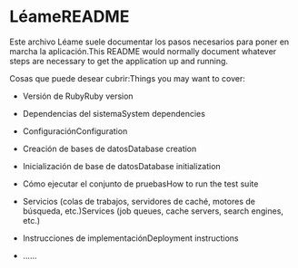 # <a name="readme"></a><span data-ttu-id="cfb32-101">Léame</span><span class="sxs-lookup"><span data-stu-id="cfb32-101">README</span></span>

<span data-ttu-id="cfb32-102">Este archivo Léame suele documentar los pasos necesarios para poner en marcha la aplicación.</span><span class="sxs-lookup"><span data-stu-id="cfb32-102">This README would normally document whatever steps are necessary to get the application up and running.</span></span>

<span data-ttu-id="cfb32-103">Cosas que puede desear cubrir:</span><span class="sxs-lookup"><span data-stu-id="cfb32-103">Things you may want to cover:</span></span>

* <span data-ttu-id="cfb32-104">Versión de Ruby</span><span class="sxs-lookup"><span data-stu-id="cfb32-104">Ruby version</span></span>

* <span data-ttu-id="cfb32-105">Dependencias del sistema</span><span class="sxs-lookup"><span data-stu-id="cfb32-105">System dependencies</span></span>

* <span data-ttu-id="cfb32-106">Configuración</span><span class="sxs-lookup"><span data-stu-id="cfb32-106">Configuration</span></span>

* <span data-ttu-id="cfb32-107">Creación de bases de datos</span><span class="sxs-lookup"><span data-stu-id="cfb32-107">Database creation</span></span>

* <span data-ttu-id="cfb32-108">Inicialización de base de datos</span><span class="sxs-lookup"><span data-stu-id="cfb32-108">Database initialization</span></span>

* <span data-ttu-id="cfb32-109">Cómo ejecutar el conjunto de pruebas</span><span class="sxs-lookup"><span data-stu-id="cfb32-109">How to run the test suite</span></span>

* <span data-ttu-id="cfb32-110">Servicios (colas de trabajos, servidores de caché, motores de búsqueda, etc.)</span><span class="sxs-lookup"><span data-stu-id="cfb32-110">Services (job queues, cache servers, search engines, etc.)</span></span>

* <span data-ttu-id="cfb32-111">Instrucciones de implementación</span><span class="sxs-lookup"><span data-stu-id="cfb32-111">Deployment instructions</span></span>

* <span data-ttu-id="cfb32-112">...</span><span class="sxs-lookup"><span data-stu-id="cfb32-112">...</span></span>
